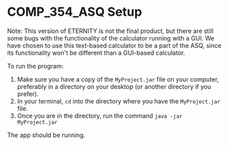 # COMP_354_ASQ Setup

Note: This version of ETERNITY is not the final product, but there are still some bugs with the functionality of the calculator running with a GUI. We have chosen to use this text-based calculator to be a part of the ASQ, since its functionality won't be different than a GUI-based calculator.

To run the program:

1. Make sure you have a copy of the `MyProject.jar` file on your computer, preferably in a directory on your desktop (or another directory if you prefer).
2. In your terminal, `cd` into the directory where you have the `MyProject.jar` file.
3. Once you are in the directory, run the command `java -jar MyProject.jar`

The app should be running.
